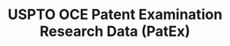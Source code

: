 ---
bigquery: https://console.cloud.google.com/bigquery?p=patents-public-data&d=uspto_oce_pair&page=dataset
citation: 'Graham, S. Marco, A., and Miller, A. (2015). “The USPTO Patent Examination
  Research Dataset: A Window on the Process of Patent Examination.”'
contributors: Graham, S. Marco, A., Miller, A.
cost: None
description: The latest version of PatEx (referred to below as the 2020 release) contains
  detailed information on nearly 11.9 million publicly-viewable provisional and non-provisional
  patent applications to the USPTO and over 4.6 million Patent Cooperation Treaty
  (PCT) applications. It is based on data that OCE downloaded from the Patent Examination
  Data System (PEDS) in April, 2021. The PEDS data are sourced from Public PAIR. The
  first time that OCE used PEDS as the basis of PatEx was for the 2019 release. We
  took the PEDS data and organized it into the familiar PatEx data files, which are
  based on the organization of the Public PAIR portal. The data files include information
  on each application’s characteristics, prosecution history, continuation history,
  claims of foreign priority, patent term adjustment history, publication history,
  and correspondence address information.
documentation: 'For the 2019 and later releases, new technical documentation is available
  https://www.uspto.gov/sites/default/files/documents/PatEx-2019-Technical-Doc.pdf


  A document describing the 2014-2017 data sets is available and can be cited as:
  Graham, Stuart J.H. and Marco, Alan C. and Miller, Richard, The USPTO Patent Examination
  Research Dataset: A Window on the Process of Patent Examination (November 30, 2015).
  Available at SSRN: https://ssrn.com/abstract=2702637.'
last_edit: Mon, 04 Apr 2022 19:06:22 GMT
location: https://www.uspto.gov/ip-policy/economic-research/research-datasets/patent-examination-research-dataset-public-pair
maintained_by: EconomicsData@uspto.gov
related_publications: https://ssrn.com/abstract=29956744, https://ssrn.com/abstract=2702637
schema_fields: '[''appl_status_code'', ''customer_number'', ''inventor_name_last'',
  ''application_number_pair'', ''examiner_id'', ''atty_docket_number'', ''invention_subject_matter'',
  ''invention_title'', ''patent_issue_date'', ''correspondence_street_line_1'', ''confirm_number'',
  ''appl_status_date'', ''status_description'', ''filing_date'', ''inventor_name_first'',
  ''file_location_date'', ''inventor_name_middle'', ''small_entity_indicator'', ''file_location'',
  ''inventor_country_code'', ''disposal_type'', ''aia_first_to_file'', ''event_description'',
  ''inventor_rank'', ''application_type'', ''correspondence_name_line_1'', ''continuation_type'',
  ''correspondence_region_name'', ''inventor_country_name'', ''earliest_pgpub_number'',
  ''parent_country'', ''examiner_name_middle'', ''wipo_pub_number'', ''sequence_number'',
  ''correspondence_street_line_2'', ''parent_country_code'', ''parent_application_number'',
  ''correspondence_country_code'', ''recorded_date'', ''earliest_pgpub_date'', ''examiner_name_last'',
  ''examiner_name_first'', ''child_filing_date'', ''parent_filing_date'', ''inventor_address_type'',
  ''foreign_parent_date'', ''uspc_subclass'', ''examiner_art_unit'', ''child_application_number'',
  ''application_number'', ''correspondence_name_line_2'', ''uspc_class'', ''wipo_pub_date'',
  ''abandon_date'', ''correspondence_postal_code'', ''correspondence_region_code'',
  ''correspondence_country_name'', ''foreign_parent_id'', ''event_code'', ''correspondence_city'',
  ''inventor_region_code'', ''patent_number'', ''status_code'']'
shortname: patex
tags:
- patents
- legal
- history
terms_of_use: 'USPTO’s online databases are not designed or intended to be a source
  for bulk downloads of USPTO data when accessed through the website’s interfaces.
  Individuals, companies, IP addresses, or blocks of IP addresses who, in effect,
  deny or decrease service by generating unusually high numbers of database accesses
  (searches, pages, or hits), whether generated manually or in an automated fashion,
  may be denied access to USPTO servers without notice.


  Bulk data products may be separately obtained from the USPTO, either for free or
  at the cost of dissemination. For details, see information on Electronic Bulk Data
  Products: https://www.uspto.gov/learning-and-resources/electronic-bulk-data-products'
title: USPTO OCE Patent Examination Research Data (PatEx)
uuid: 4342caa7-23af-420c-b2f6-6088f133df6a
---